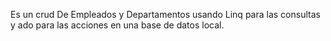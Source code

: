 Es un crud De Empleados y Departamentos usando Linq para las consultas y ado para las  acciones en una base de datos local.
